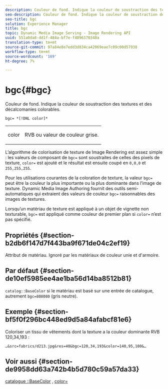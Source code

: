 ```yaml
---
description: Couleur de fond. Indique la couleur de soustraction des textures et des décalcomanies colorables.
seo-description: Couleur de fond. Indique la couleur de soustraction des textures et des décalcomanies colorables.
seo-title: bgc
solution: Experience Manager
title: bgc
topic: Dynamic Media Image Serving - Image Rendering API
uuid: 551a0da8-dd1f-484a-bf7e-f4896370340a
translation-type: tm+mt
source-git-commit: 97a84e8e7edd3d834ca42069eae7c09c00d57938
workflow-type: tm+mt
source-wordcount: '169'
ht-degree: 7%

---
```



# bgc{#bgc}

Couleur de fond. Indique la couleur de soustraction des textures et des décalcomanies colorables.

`bgc= *[!DNL color]*`

<table id="simpletable_131302355CAB4900A7B45FED903A1AAD" class="- topic/simpletable "> 
 <tr class="- topic/strow strow"> 
  <td class="- topic/stentry stentry"> <p><span class="+ topic/keyword sw-d/varname varname"> color</span> </p> </td> 
  <td class="- topic/stentry stentry"> <p>RVB ou valeur de couleur grise. </p></td> 
 </tr> 
</table>

L’algorithme de colorisation de texture de Image Rendering est assez simple : les valeurs de composant de `bgc=` sont soustraites de celles des pixels de texture, `color=` est ajouté et le résultat est ensuite coupé en `0,0,0` et `255,255,255`.

Pour les utilisations courantes de la coloration de texture, la valeur `bgc=` peut être la couleur la plus importante ou la plus dominante dans l’image de texture. Dynamic Media Image Authoring fournit des outils semi-automatiques qui extraient des valeurs de couleur `bgc=` raisonnables des images de textures.

Lorsqu’un matériau de texture est appliqué à un objet de vignette non texturable, `bgc=` est appliqué comme couleur de premier plan si `color=` n’est pas spécifié.

## Propriétés {#section-b2db6f147d7f443ba9f671de04c2ef19}

Attribut de matériau. Ignoré par les matériaux de couleur unie et d&#39;armoire.

## Par défaut {#section-de10ef5985ee4ae1ba56d14ba8512b81}

`catalog::BaseColor` si le matériau est basé sur une entrée de catalogue, autrement  `bgc=808080` (gris neutre).

## Exemple {#section-bf5f0f296bc448ed9d5a84afabcf81e6}

Coloriser un tissu de vêtements dont la texture a la couleur dominante RVB 120,34,193 :

`…&src=fabrics/d213.jpg&res=40&bgc=120,34,193&color=140,95,100&…`

## Voir aussi {#section-de9958dd63a742b4b5d780c59a57da33}

[catalogue ::BaseColor](../../../../../ir-api/material-cat/image-rendering-api-ref/c-ir-material-catalog/c-ir-material-data-reference/r-ir-basecolor.md#reference-5f02371b1d8e444ab12d2614d9792de8) ,  [color=](../../../../../ir-api/http-protocol/image-rendering-api-ref/c-ir-http-protocol-ref/c-ir-http-protocol-command-reference/r-ir-http-color.md#reference-ea3cba9edfe94dbab86d8f123a9ed0aa)

